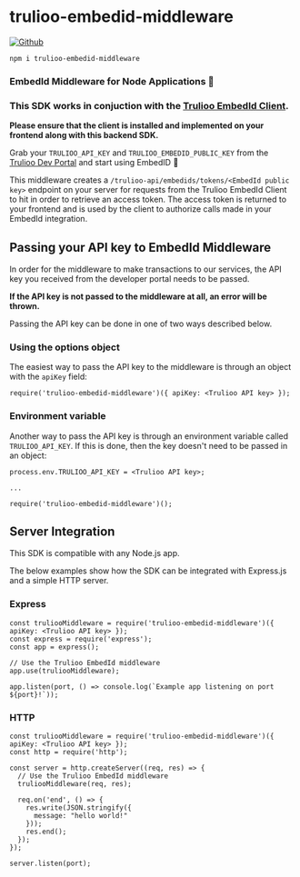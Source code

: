 # trulioo-embedid-middleware

[![Github](https://github.com/Trulioo/trulioo-embedid-middleware/workflows/Build/badge.svg)](https://github.com/Trulioo/trulioo-embedid-node/workflows/Build/badge.svg)

`npm i trulioo-embedid-middleware`

### EmbedId Middleware for Node Applications 🚀

### **This SDK works in conjuction with the [Trulioo EmbedId Client](https://github.com/Trulioo/trulioo-embedid-client).**
**Please ensure that the client is installed and implemented on your frontend along with this backend SDK.**

Grab your `TRULIOO_API_KEY` and `TRULIOO_EMBEDID_PUBLIC_KEY` from the [Trulioo Dev Portal](https://gateway-admin.trulioo.com/) and start using EmbedID 👾

This middleware creates a `/trulioo-api/embedids/tokens/<EmbedId public key>` endpoint on your server for requests from the Trulioo EmbedId Client to hit in order to retrieve an access token. The access token is returned to your frontend and is used by the client to authorize calls made in your EmbedId integration.

## Passing your API key to EmbedId Middleware

In order for the middleware to make transactions to our services, the API key you received from the developer portal needs to be passed.

**If the API key is not passed to the middleware at all, an error will be thrown.**

Passing the API key can be done in one of two ways described below.

### Using the options object

The easiest way to pass the API key to the middleware is through an object with the `apiKey` field:

```
require('trulioo-embedid-middleware')({ apiKey: <Trulioo API key> });
```

### Environment variable

Another way to pass the API key is through an environment variable called `TRULIOO_API_KEY`. If this is done, then the key doesn't need to be passed in an object: 

```
process.env.TRULIOO_API_KEY = <Trulioo API key>;

...

require('trulioo-embedid-middleware')();
```

## Server Integration

This SDK is compatible with any Node.js app.

The below examples show how the SDK can be integrated with Express.js and a simple HTTP server.

### Express

```
const truliooMiddleware = require('trulioo-embedid-middleware')({ apiKey: <Trulioo API key> });
const express = require('express');
const app = express();

// Use the Trulioo EmbedId middleware
app.use(truliooMiddleware);

app.listen(port, () => console.log(`Example app listening on port ${port}!`));
```

### HTTP

```
const truliooMiddleware = require('trulioo-embedid-middleware')({ apiKey: <Trulioo API key> });
const http = require('http');

const server = http.createServer((req, res) => {
  // Use the Trulioo EmbedId middleware
  truliooMiddleware(req, res);

  req.on('end', () => {
    res.write(JSON.stringify({
      message: "hello world!"
    }));
    res.end();
  });
});

server.listen(port);
```
